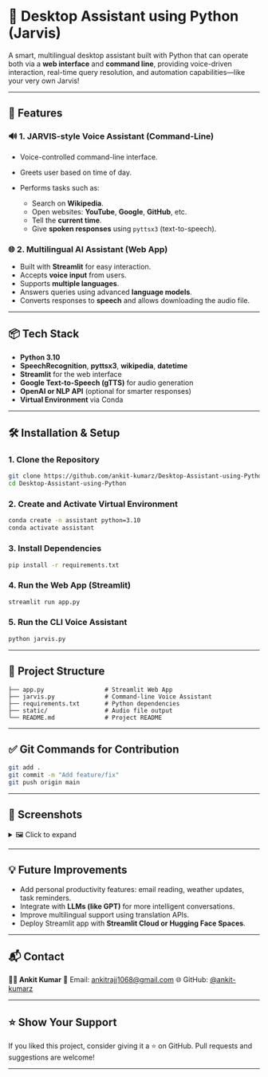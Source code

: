 # 🧠 Desktop Assistant using Python (Jarvis)

A smart, multilingual desktop assistant built with Python that can operate both via a **web interface** and **command line**, providing voice-driven interaction, real-time query resolution, and automation capabilities—like your very own Jarvis!

---

## 🚀 Features

### 🔊 **1. JARVIS-style Voice Assistant (Command-Line)**

* Voice-controlled command-line interface.
* Greets user based on time of day.
* Performs tasks such as:

  * Search on **Wikipedia**.
  * Open websites: **YouTube**, **Google**, **GitHub**, etc.
  * Tell the **current time**.
  * Give **spoken responses** using `pyttsx3` (text-to-speech).

### 🌐 **2. Multilingual AI Assistant (Web App)**

* Built with **Streamlit** for easy interaction.
* Accepts **voice input** from users.
* Supports **multiple languages**.
* Answers queries using advanced **language models**.
* Converts responses to **speech** and allows downloading the audio file.

---

## 📦 Tech Stack

* **Python 3.10**
* **SpeechRecognition**, **pyttsx3**, **wikipedia**, **datetime**
* **Streamlit** for the web interface
* **Google Text-to-Speech (gTTS)** for audio generation
* **OpenAI or NLP API** (optional for smarter responses)
* **Virtual Environment** via Conda

---

## 🛠️ Installation & Setup

### 1. Clone the Repository

```bash
git clone https://github.com/ankit-kumarz/Desktop-Assistant-using-Python.git
cd Desktop-Assistant-using-Python
```

### 2. Create and Activate Virtual Environment

```bash
conda create -n assistant python=3.10
conda activate assistant
```

### 3. Install Dependencies

```bash
pip install -r requirements.txt
```

### 4. Run the Web App (Streamlit)

```bash
streamlit run app.py
```

### 5. Run the CLI Voice Assistant

```bash
python jarvis.py
```

---

## 📁 Project Structure

```
├── app.py                 # Streamlit Web App
├── jarvis.py              # Command-line Voice Assistant
├── requirements.txt       # Python dependencies
├── static/                # Audio file output
└── README.md              # Project README
```

---

## ✅ Git Commands for Contribution

```bash
git add .
git commit -m "Add feature/fix"
git push origin main
```

---

## 📸 Screenshots

<details>
<summary>🖼 Click to expand</summary>

> You can add images of the UI or command-line demo here
> Example:
> ![Jarvis Web App](static/demo-ui.png)
> ![Jarvis CLI](static/demo-cli.png)

</details>

---

## 💡 Future Improvements

* Add personal productivity features: email reading, weather updates, task reminders.
* Integrate with **LLMs (like GPT)** for more intelligent conversations.
* Improve multilingual support using translation APIs.
* Deploy Streamlit app with **Streamlit Cloud or Hugging Face Spaces**.

---

## 📬 Contact

**👨‍💻 Ankit Kumar**
📧 Email: [ankitrajj1068@gmail.com](mailto:ankitrajj1068@gmail.com)
🌐 GitHub: [@ankit-kumarz](https://github.com/ankit-kumarz) 

---

## ⭐ Show Your Support

If you liked this project, consider giving it a ⭐ on GitHub.
Pull requests and suggestions are welcome!

---


